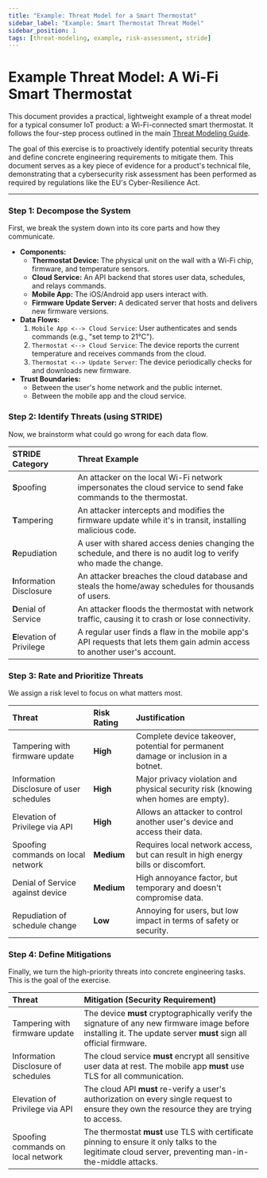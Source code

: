```yaml
---
title: "Example: Threat Model for a Smart Thermostat"
sidebar_label: "Example: Smart Thermostat Threat Model"
sidebar_position: 1
tags: [threat-modeling, example, risk-assessment, stride]
---
```

# Example Threat Model: A Wi-Fi Smart Thermostat

This document provides a practical, lightweight example of a threat model for a typical consumer IoT product: a Wi-Fi-connected smart thermostat. It follows the four-step process outlined in the main [Threat Modeling Guide](../../implementation/build-phase/threat-modeling.md).

The goal of this exercise is to proactively identify potential security threats and define concrete engineering requirements to mitigate them. This document serves as a key piece of evidence for a product's technical file, demonstrating that a cybersecurity risk assessment has been performed as required by regulations like the EU's Cyber-Resilience Act.

---

### **Step 1: Decompose the System**

First, we break the system down into its core parts and how they communicate.

*   **Components:**
    *   **Thermostat Device:** The physical unit on the wall with a Wi-Fi chip, firmware, and temperature sensors.
    *   **Cloud Service:** An API backend that stores user data, schedules, and relays commands.
    *   **Mobile App:** The iOS/Android app users interact with.
    *   **Firmware Update Server:** A dedicated server that hosts and delivers new firmware versions.
*   **Data Flows:**
    1.  `Mobile App <--> Cloud Service`: User authenticates and sends commands (e.g., "set temp to 21°C").
    2.  `Thermostat <--> Cloud Service`: The device reports the current temperature and receives commands from the cloud.
    3.  `Thermostat <--> Update Server`: The device periodically checks for and downloads new firmware.
*   **Trust Boundaries:**
    *   Between the user's home network and the public internet.
    *   Between the mobile app and the cloud service.

### **Step 2: Identify Threats (using STRIDE)**

Now, we brainstorm what could go wrong for each data flow.

| STRIDE Category          | Threat Example                                                                                                  |
| :----------------------- | :-------------------------------------------------------------------------------------------------------------- |
| **S**poofing             | An attacker on the local Wi-Fi network impersonates the cloud service to send fake commands to the thermostat.      |
| **T**ampering            | An attacker intercepts and modifies the firmware update while it's in transit, installing malicious code.       |
| **R**epudiation          | A user with shared access denies changing the schedule, and there is no audit log to verify who made the change.  |
| **I**nformation Disclosure | An attacker breaches the cloud database and steals the home/away schedules for thousands of users.              |
| **D**enial of Service    | An attacker floods the thermostat with network traffic, causing it to crash or lose connectivity.               |
| **E**levation of Privilege | A regular user finds a flaw in the mobile app's API requests that lets them gain admin access to another user's account. |

### **Step 3: Rate and Prioritize Threats**

We assign a risk level to focus on what matters most.

| Threat                                      | Risk Rating | Justification                                                                |
| :------------------------------------------ | :---------- | :--------------------------------------------------------------------------- |
| Tampering with firmware update              | **High**    | Complete device takeover, potential for permanent damage or inclusion in a botnet. |
| Information Disclosure of user schedules  | **High**    | Major privacy violation and physical security risk (knowing when homes are empty). |
| Elevation of Privilege via API              | **High**    | Allows an attacker to control another user's device and access their data.   |
| Spoofing commands on local network          | **Medium**  | Requires local network access, but can result in high energy bills or discomfort. |
| Denial of Service against device            | **Medium**  | High annoyance factor, but temporary and doesn't compromise data.          |
| Repudiation of schedule change              | **Low**     | Annoying for users, but low impact in terms of safety or security.           |

### **Step 4: Define Mitigations**

Finally, we turn the high-priority threats into concrete engineering tasks. This is the goal of the exercise.

| Threat                               | Mitigation (Security Requirement)                                                                                             |
| :----------------------------------- | :---------------------------------------------------------------------------------------------------------------------------- |
| Tampering with firmware update       | The device **must** cryptographically verify the signature of any new firmware image before installing it. The update server **must** sign all official firmware. |
| Information Disclosure of schedules  | The cloud service **must** encrypt all sensitive user data at rest. The mobile app **must** use TLS for all communication.    |
| Elevation of Privilege via API       | The cloud API **must** re-verify a user's authorization on every single request to ensure they own the resource they are trying to access. |
| Spoofing commands on local network   | The thermostat **must** use TLS with certificate pinning to ensure it only talks to the legitimate cloud server, preventing man-in-the-middle attacks. |
